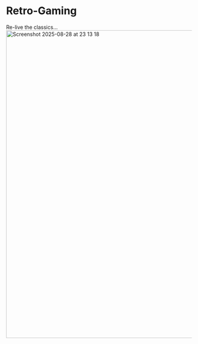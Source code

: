 # Retro-Gaming
Re-live the classics...
<img width="1512" height="836" alt="Screenshot 2025-08-28 at 23 13 18" src="https://github.com/user-attachments/assets/39fb8477-8637-4d07-8f80-72e24b11183f" />
